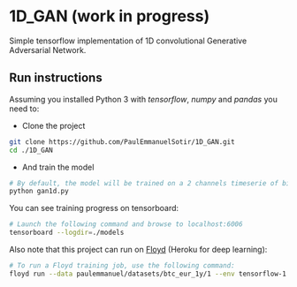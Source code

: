 # 1D_GAN (work in progress)

Simple tensorflow implementation of 1D convolutional Generative Adversarial Network.

## Run instructions

Assuming you installed Python 3 with *tensorflow*, *numpy* and *pandas* you need to:

- Clone the project

```bash
git clone https://github.com/PaulEmmanuelSotir/1D_GAN.git
cd ./1D_GAN
```

- And train the model

```bash
# By default, the model will be trained on a 2 channels timeserie of bitcoin to eur exchange rate and volumes (csv file in *./data* directory)
python gan1d.py
```

You can see training progress on tensorboard:

```bash
# Launch the following command and browse to localhost:6006
tensorboard --logdir=./models
```

Also note that this project can run on [Floyd](https://www.floydhub.com/) (Heroku for deep learning):

```bash
# To run a Floyd training job, use the following command:
floyd run --data paulemmanuel/datasets/btc_eur_1y/1 --env tensorflow-1.4 --tensorboard --gpu "python gan1d.py --floyd-job"
```

